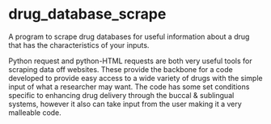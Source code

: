 # drug_database_scrape
A program to scrape drug databases for useful information about a drug that has the characteristics  of your inputs.

Python request and python-HTML requests are both very useful tools for scraping data off websites. These provide the backbone for a code developed to provide easy access to a wide variety of drugs with the simple input of what a researcher may want. The code has some set conditions specific to enhancing drug delivery through the buccal & sublingual systems, however it also can take input from the user making it a very malleable code.
